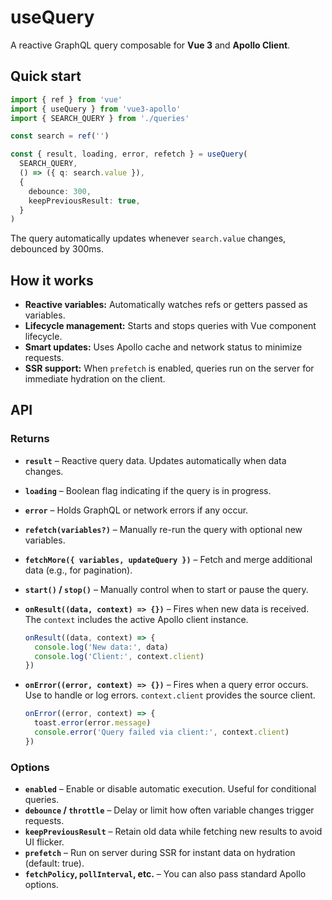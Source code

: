 # useQuery

A reactive GraphQL query composable for **Vue 3** and **Apollo Client**.

## Quick start

```ts
import { ref } from 'vue'
import { useQuery } from 'vue3-apollo'
import { SEARCH_QUERY } from './queries'

const search = ref('')

const { result, loading, error, refetch } = useQuery(
  SEARCH_QUERY,
  () => ({ q: search.value }),
  {
    debounce: 300,
    keepPreviousResult: true,
  }
)
```

The query automatically updates whenever `search.value` changes, debounced by 300ms.

## How it works

- **Reactive variables:** Automatically watches refs or getters passed as variables.
- **Lifecycle management:** Starts and stops queries with Vue component lifecycle.
- **Smart updates:** Uses Apollo cache and network status to minimize requests.
- **SSR support:** When `prefetch` is enabled, queries run on the server for immediate hydration on the client.

## API

### Returns
- **`result`** – Reactive query data. Updates automatically when data changes.
- **`loading`** – Boolean flag indicating if the query is in progress.
- **`error`** – Holds GraphQL or network errors if any occur.
- **`refetch(variables?)`** – Manually re-run the query with optional new variables.
- **`fetchMore({ variables, updateQuery })`** – Fetch and merge additional data (e.g., for pagination).
- **`start()` / `stop()`** – Manually control when to start or pause the query.
- **`onResult((data, context) => {})`** – Fires when new data is received. The `context` includes the active Apollo client instance.
  ```ts
  onResult((data, context) => {
    console.log('New data:', data)
    console.log('Client:', context.client)
  })
  ```

- **`onError((error, context) => {})`** – Fires when a query error occurs. Use to handle or log errors. `context.client` provides the source client.
  ```ts
  onError((error, context) => {
    toast.error(error.message)
    console.error('Query failed via client:', context.client)
  })
  ```

### Options
- **`enabled`** – Enable or disable automatic execution. Useful for conditional queries.
- **`debounce` / `throttle`** – Delay or limit how often variable changes trigger requests.
- **`keepPreviousResult`** – Retain old data while fetching new results to avoid UI flicker.
- **`prefetch`** – Run on server during SSR for instant data on hydration (default: true).
- **`fetchPolicy`, `pollInterval`, etc.** – You can also pass standard Apollo options.